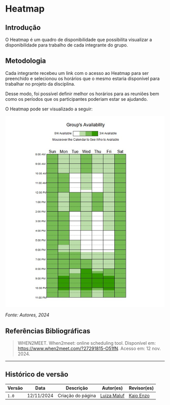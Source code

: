 # __Heatmap__

## __Introdução__

O Heatmap é um quadro de disponibilidade que possibilita visualizar a disponibilidade para trabalho de cada integrante do grupo.

## __Metodologia__

Cada integrante recebeu um link com o acesso ao Heatmap para ser preenchido e selecionou os horários que o mesmo estaria disponível para trabalhar no projeto da disciplina.

Desse modo, foi possível definir melhor os horários para as reuniões bem como os períodos que os participantes poderiam estar se ajudando.

O Heatmap pode ser visualizado a seguir:

![Heatmap](../assets/graficos/heatmap.png)

_Fonte: Autores, 2024_

## __Referências Bibliográficas__

>WHEN2MEET. When2meet: online scheduling tool. Disponível em: https://www.when2meet.com/?27291815-O51fN. Acesso em: 12 nov. 2024.


---
## __Histórico de versão__

| Versão |    Data    |      Descrição      |             Autor(es)                        | Revisor(es)|
|--------|------------|---------------------|----------------------------------------------|----------|
| `1.0`  | 12/11/2024 | Criação do página | [Luiza Maluf](https://github.com/LuizaMaluf) |[Kaio Enzo](https://github.com/kaioenzo)|